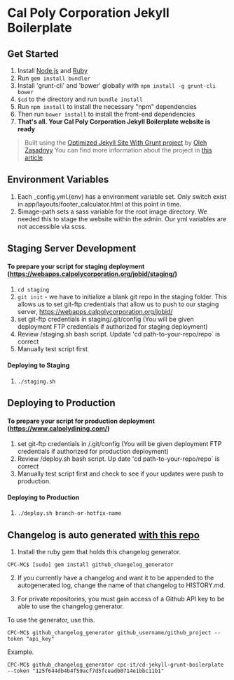 Cal Poly Corporation Jekyll Boilerplate
=============

## Get Started
1.  Install [Node.js](www.nodejs.org) and [Ruby](https://www.ruby-lang.org/)
2.  Run `gem install bundler`
3.  Install 'grunt-cli' and 'bower' globally with `npm install -g grunt-cli bower`
4.  `$cd` to the directory and run `bundle install`
5.  Run `npm install` to install the necessary "npm" dependencies
6.  Then run `bower install` to install the front-end dependencies
7.  **That's all. Your Cal Poly Corporation Jekyll Boilerplate website is ready**
> Built using the [Optimized Jekyll Site With Grunt project](https://github.com/ozasadnyy/optimized-jekyll-grunt) by [Oleh Zasadnyy](https://github.com/ozasadnyy)
> You can find more information about the project in [this article](http://o.zasadnyy.com/blog/optimized-jekyll-site-with-grunt).

## Environment Variables
1. Each _config.yml.(env) has a environment variable set. Only switch exist in app/layouts/footer_calculator.html at this point in time.
2. $image-path sets a sass variable for the root image directory. We needed this to stage the website within the admin. Our yml variables are not accessible via scss.

## Staging Server Development
#### To prepare your script for staging deployment (https://webapps.calpolycorporation.org/jobid/staging/)
1. `cd staging`
2. `git init` - we have to initialize a blank git repo in the staging folder. This allows us to set git-ftp credentials that allow us to push to our staging server, https://webapps.calpolycorporation.org/jobid/
3. set git-ftp credentials in staging/.git/config (You will be given deployment FTP credentials if authorized for staging deployment)
4. Review /staging.sh bash script. Update 'cd path-to-your-repo/repo` is correct
5. Manually test script first

#### Deploying to Staging
1. `./staging.sh`

## Deploying to Production

#### To prepare your script for production deployment (https://www.calpolydining.com/)
1. set git-ftp credentials in /.git/config (You will be given deployment FTP credentials if authorized for production deployment)
4. Review /deploy.sh bash script. Up date 'cd path-to-your-repo/repo` is correct
5. Manually test script first and check to see if your updates were push to production.
#### Deploying to Production
1. `./deploy.sh branch-or-hotfix-name`


## Changelog is auto generated [with this repo](https://github.com/github-changelog-generator/github-changelog-generator#installation.) 

1. Install the ruby gem that holds this changelog generator.
```
CPC-MC$ [sudo] gem install github_changelog_generator
```
2. If you currently have a changelog and want it to be appended to the autogenerated log, change the name of that changelog to HISTORY.md. 

3. For private repositories, you must gain access of a Github API key to be able to use the changelog generator.

To use the generator, use this. 

```
CPC-MC$ github_changelog_generator github_username/github_project --token "api_key"
```
Example.

```
CPC-MC$ github_changelog_generator cpc-it/cd-jekyll-grunt-boilerplate --token "125f644db4b4f59acf7d5fceadb0714e1bbc11b1"
```


